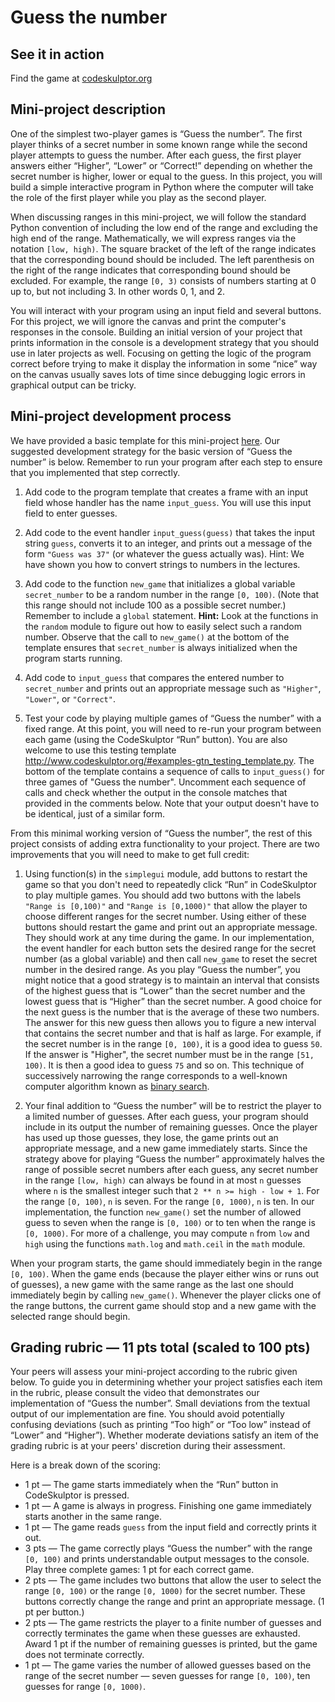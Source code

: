 # Guess the number
## See it in action
Find the game at [codeskulptor.org](http://www.codeskulptor.org/#user43_HeUxYXUbqt_2.py)
## Mini-project description

One of the simplest two-player games is “Guess the number”. The first player thinks of a secret number in some known range while the second player attempts to guess the number. After each guess, the first player answers either “Higher”, “Lower” or “Correct!” depending on whether the secret number is higher, lower or equal to the guess. In this project, you will build a simple interactive program in Python where the computer will take the role of the first player while you play as the second player.

When discussing ranges in this mini-project, we will follow the standard Python convention of including the low end of the range and excluding the high end of the range. Mathematically, we will express ranges via the notation `[low, high)`. The square bracket of the left of the range indicates that the corresponding bound should be included. The left parenthesis on the right of the range indicates that corresponding bound should be excluded. For example, the range `[0, 3)` consists of numbers starting at 0 up to, but not including 3. In other words 0, 1, and 2.

You will interact with your program using an input field and several buttons. For this project, we will ignore the canvas and print the computer's responses in the console. Building an initial version of your project that prints information in the console is a development strategy that you should use in later projects as well. Focusing on getting the logic of the program correct before trying to make it display the information in some “nice” way on the canvas usually saves lots of time since debugging logic errors in graphical output can be tricky.

## Mini-project development process

We have provided a basic template for this mini-project [here](http://www.codeskulptor.org/#examples-guess_the_number_template.py). Our suggested development strategy for the basic version of “Guess the number” is below. Remember to run your program after each step to ensure that you implemented that step correctly.

1. Add code to the program template that creates a frame with an input field whose handler has the name `input_guess`. You will use this input field to enter guesses. 

2. Add code to the event handler `input_guess(guess)` that takes the input string `guess`, converts it to an integer, and prints out a message of the form `"Guess was 37"` (or whatever the guess actually was). Hint: We have shown you how to convert strings to numbers in the lectures.

3. Add code to the function `new_game` that initializes a global variable `secret_number` to be a random number in the range `[0, 100)`. (Note that this range should not include 100 as a possible secret number.) Remember to include a `global` statement. **Hint:** Look at the functions in the `random` module to figure out how to easily select such a random number. Observe that the call to `new_game()` at the bottom of the template ensures that `secret_number` is always initialized when the program starts running.

4. Add code to `input_guess` that compares the entered number to `secret_number` and prints out an appropriate message such as `"Higher"`, `"Lower"`, or `"Correct"`.

5. Test your code by playing multiple games of “Guess the number” with a fixed range. At this point, you will need to re-run your program between each game (using the CodeSkulptor “Run” button). You are also welcome to use this testing template http://www.codeskulptor.org/#examples-gtn_testing_template.py. The bottom of the template contains a sequence of calls to `input_guess()` for three games of "Guess the number". Uncomment each sequence of calls and check whether the output in the console matches that provided in the comments below. Note that your output doesn't have to be identical, just of a similar form.

From this minimal working version of “Guess the number”, the rest of this project consists of adding extra functionality to your project. There are two improvements that you will need to make to get full credit:

1. Using function(s) in the `simplegui` module, add buttons to restart the game so that you don't need to repeatedly click “Run” in CodeSkulptor to play multiple games. You should add two buttons with the labels `"Range is [0,100)"` and `"Range is [0,1000)"` that allow the player to choose different ranges for the secret number. Using either of these buttons should restart the game and print out an appropriate message. They should work at any time during the game. In our implementation, the event handler for each button sets the desired range for the secret number (as a global variable) and then call `new_game` to reset the secret number in the desired range. As you play “Guess the number”, you might notice that a good strategy is to maintain an interval that consists of the highest guess that is “Lower” than the secret number and the lowest guess that is “Higher” than the secret number. A good choice for the next guess is the number that is the average of these two numbers. The answer for this new guess then allows you to figure a new interval that contains the secret number and that is half as large. For example, if the secret number is in the range `[0, 100)`, it is a good idea to guess `50`. If the answer is "Higher", the secret number must be in the range `[51, 100)`. It is then a good idea to guess `75` and so on. This technique of successively narrowing the range corresponds to a well-known computer algorithm known as [binary search](http://en.wikipedia.org/wiki/Binary_search_algorithm).

2. Your final addition to “Guess the number” will be to restrict the player to a limited number of guesses. After each guess, your program should include in its output the number of remaining guesses. Once the player has used up those guesses, they lose, the game prints out an appropriate message, and a new game immediately starts. Since the strategy above for playing “Guess the number” approximately halves the range of possible secret numbers after each guess, any secret number in the range `[low, high)` can always be found in at most `n` guesses where `n` is the smallest integer such that `2 ** n >= high - low + 1`. For the range `[0, 100)`, `n` is seven. For the range `[0, 1000)`, `n` is ten. In our implementation, the function `new_game()` set the number of allowed guess to seven when the range is `[0, 100)` or to ten when the range is `[0, 1000)`. For more of a challenge, you may compute `n` from `low` and `high` using the functions `math.log` and `math.ceil` in the `math` module.

When your program starts, the game should immediately begin in the range `[0, 100)`. When the game ends (because the player either wins or runs out of guesses), a new game with the same range as the last one should immediately begin by calling `new_game()`. Whenever the player clicks one of the range buttons, the current game should stop and a new game with the selected range should begin.

## Grading rubric — 11 pts total (scaled to 100 pts)

Your peers will assess your mini-project according to the rubric given below. To guide you in determining whether your project satisfies each item in the rubric, please consult the video that demonstrates our implementation of “Guess the number”. Small deviations from the textual output of our implementation are fine. You should avoid potentially confusing deviations (such as printing “Too high” or “Too low” instead of “Lower” and “Higher”). Whether moderate deviations satisfy an item of the grading rubric is at your peers' discretion during their assessment.

Here is a break down of the scoring:

- 1 pt — The game starts immediately when the “Run” button in CodeSkulptor is pressed.
- 1 pt — A game is always in progress. Finishing one game immediately starts another in the same range.
- 1 pt — The game reads `guess` from the input field and correctly prints it out.
- 3 pts — The game correctly plays “Guess the number” with the range `[0, 100)` and prints understandable output messages to the console. Play three complete games: 1 pt for each correct game.
- 2 pts — The game includes two buttons that allow the user to select the range `[0, 100)` or the range `[0, 1000)` for the secret number. These buttons correctly change the range and print an appropriate message. (1 pt per button.)
- 2 pts — The game restricts the player to a finite number of guesses and correctly terminates the game when these guesses are exhausted. Award 1 pt if the number of remaining guesses is printed, but the game does not terminate correctly.
- 1 pt — The game varies the number of allowed guesses based on the range of the secret number — seven guesses for range `[0, 100)`, ten guesses for range `[0, 1000)`.
